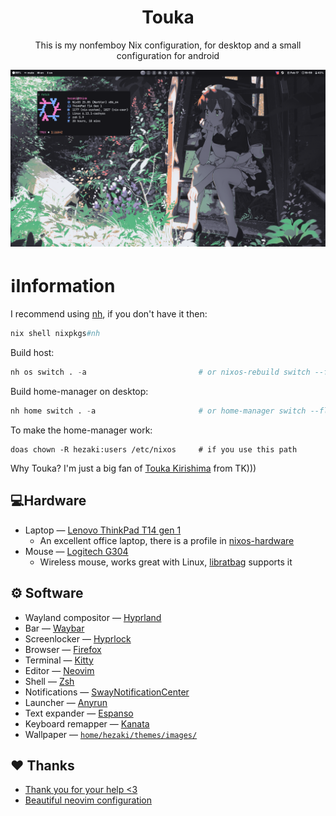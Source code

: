 <h1 align="center">Touka</h1>
<p align="center">This is my nonfemboy Nix configuration, for desktop and a small configuration for android</p>
<img src="./.other/1.png" alt="kakoi lubopitniy ai ai ai">

# ℹ️Information
I recommend using  [nh](https://github.com/viperML/nh), if you don't have it then:
``` nix
nix shell nixpkgs#nh
```
Build host:
```nix
nh os switch . -a                         # or nixos-rebuild switch --flake .#think
```
Build home-manager on desktop:
```nix
nh home switch . -a                       # or home-manager switch --flake .#hezaki
```
To make the home-manager work:
```shell
doas chown -R hezaki:users /etc/nixos     # if you use this path
```
Why Touka? I'm just a big fan of [Touka Kirishima](https://tokyoghoul.fandom.com/wiki/Touka_Kirishima)  from TK)))
## 💻Hardware
- Laptop — [Lenovo ThinkPad T14 gen 1](https://www.lenovo.com/us/en/p/laptops/thinkpad/thinkpadt/t14-amd-g1/22tpt14t4a2)
	- An excellent office laptop, there is a profile in [nixos-hardware](https://github.com/NixOS/nixos-hardware/blob/master/lenovo/thinkpad/t14/amd/gen1)
- Mouse — [Logitech G304](https://www.logitechg.com/en-ph/products/gaming-mice/g304-lightspeed-wireless-gaming-mouse.910-005284.html)
	- Wireless mouse, works great with Linux, [libratbag](https://github.com/libratbag/libratbag) supports it 
## ⚙️ Software
   - Wayland compositor — [Hyprland](https://hyprland.org)
   - Bar — [Waybar](https://github.com/Alexays/Waybar)
   - Screenlocker — [Hyprlock](https://github.com/hyprwm/hyprlock)
   - Browser — [Firefox](https://www.mozilla.org)
   - Terminal — [Kitty](https://sw.kovidgoyal.net/kitty/)
   - Editor — [Neovim](https://neovim.io)
   - Shell — [Zsh](https://www.zsh.org/)
   - Notifications — [SwayNotificationCenter](https://github.com/ErikReider/SwayNotificationCenter)
   - Launcher — [Anyrun](https://github.com/Kirottu/anyrun)
   - Text expander — [Espanso](https://github.com/espanso/espanso)
   - Keyboard remapper — [Kanata](https://github.com/jtroo/kanata)
   - Wallpaper — [``home/hezaki/themes/images/``](https://codeberg.org/Hezaki/Touka/src/branch/main/home/hezaki/themes/images)
 ## ❤️ Thanks 
- [Thank you for your help <3](https://codeberg.org/ghosty)
- [Beautiful neovim configuration](https://github.com/Manas140/Conscious/tree/main)
